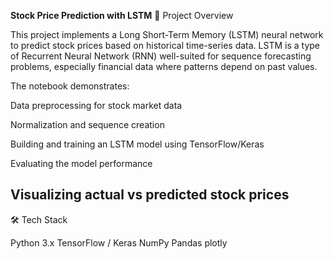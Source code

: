 **Stock Price Prediction with LSTM**
📌 Project Overview

This project implements a Long Short-Term Memory (LSTM) neural network to predict stock prices based on historical time-series data. LSTM is a type of Recurrent Neural Network (RNN) well-suited for sequence forecasting problems, especially financial data where patterns depend on past values.

The notebook demonstrates:

Data preprocessing for stock market data

Normalization and sequence creation

Building and training an LSTM model using TensorFlow/Keras

Evaluating the model performance

Visualizing actual vs predicted stock prices
---------------------------------------------------------------------------
🛠️ Tech Stack

Python 3.x
TensorFlow / Keras
NumPy
Pandas
plotly

